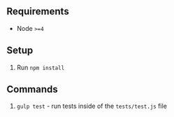 ## Requirements
- Node `>=4`

## Setup
1. Run `npm install`

## Commands
1. `gulp test` - run tests inside of the `tests/test.js` file